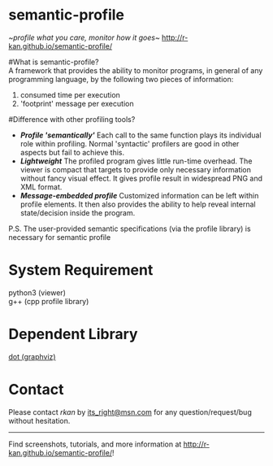 # semantic-profile
_~profile what you care, monitor how it goes~_ http://r-kan.github.io/semantic-profile/

#What is semantic-profile?  
A framework that provides the ability to monitor programs, in general of any programming language, by the following two pieces of information:  
1. consumed time per execution  
2. 'footprint' message per execution  

#Difference with other profiling tools?  
* **_Profile 'semantically'_**  Each call to the same function plays its individual role within profiling. Normal 'syntactic' profilers are good in other aspects but fail to achieve this.  
* **_Lightweight_**  The profiled program gives little run-time overhead. The viewer is compact that targets to provide only necessary information without fancy visual effect. It gives profile result in widespread PNG and XML format.  
* **_Message-embedded profile_**  Customized information can be left within profile elements. It then also provides the ability to help reveal internal state/decision inside the program.  

P.S. The user-provided semantic specifications (via the profile library) is necessary for semantic profile  

# System Requirement
python3 (viewer)   
g++ (cpp profile library)  

# Dependent Library
<a href="http://www.graphviz.org" target="_blank">dot (graphviz)</a>   

# Contact  
Please contact *rkan* by its_right@msn.com for any question/request/bug without hesitation. 

***
Find screenshots, tutorials, and more information at http://r-kan.github.io/semantic-profile/!
